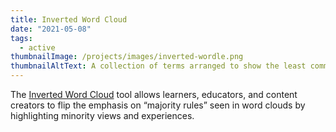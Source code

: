 ```yaml
---
title: Inverted Word Cloud
date: "2021-05-08"
tags:
  - active
thumbnailImage: /projects/images/inverted-wordle.png
thumbnailAltText: A collection of terms arranged to show the least common responses more prominently
---
```

The [Inverted Word Cloud](https://wecount.inclusivedesign.ca/initiatives/inverted-word-clouds/) tool allows learners,
educators, and content creators to flip the emphasis on “majority rules” seen in word clouds by highlighting
minority views and experiences.
